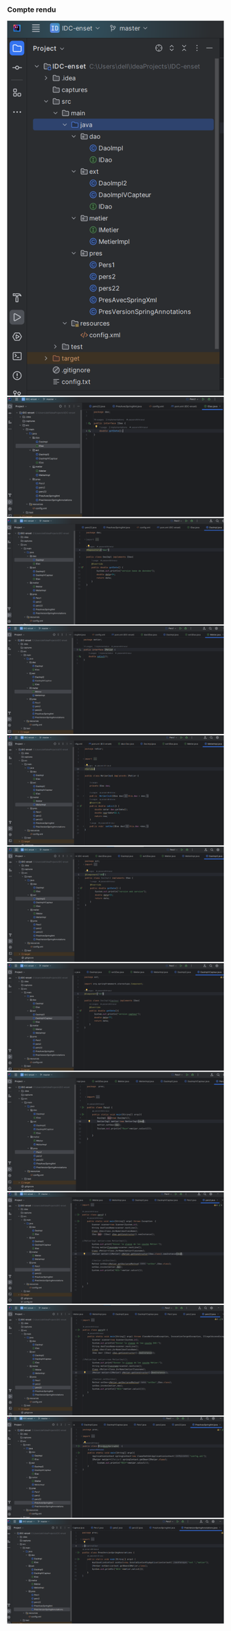 <h3>Compte rendu</h3>
<img src="captures/cap1.png">
<img src="captures/cap2.png">
<img src="captures/cap3.png">
<img src="captures/cap4.png">
<img src="captures/cap5.png">
<img src="captures/cap6.png">
<img src="captures/cap7.png">
<img src="captures/cap8.png">
<img src="captures/cap9.png">
<img src="captures/cap10.png">
<img src="captures/cap11.png">
<img src="captures/cap12.png">
